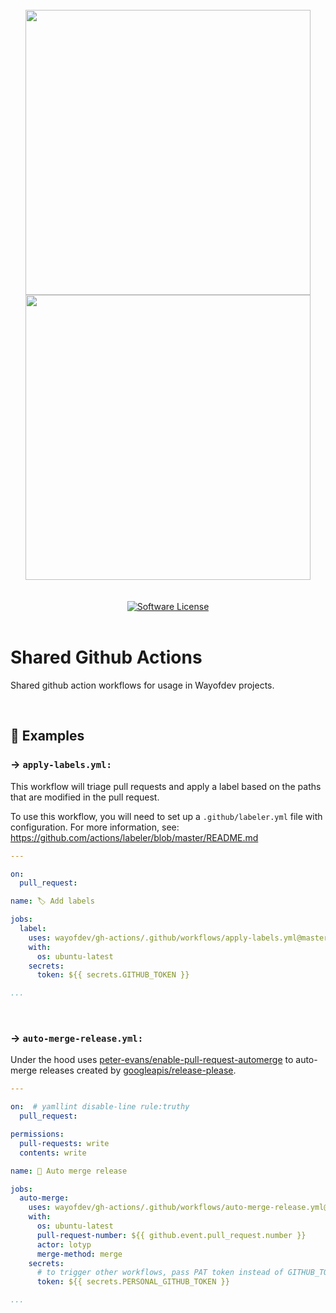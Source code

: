 <br>

<div align="center">
<img width="456" src="https://raw.githubusercontent.com/wayofdev/gh-actions/master/assets/logo.gh-light-mode-only.png#gh-light-mode-only">
<img width="456" src="https://raw.githubusercontent.com/wayofdev/gh-actions/master/assets/logo.gh-dark-mode-only.png#gh-dark-mode-only">
</div>

<br>

<br>

<div align="center">
<a href="LICENSE.md"><img src="https://img.shields.io/github/license/wayofdev/gh-actions.svg?style=flat-square&color=blue" alt="Software License"/></a>
</div>
<br>

# Shared Github Actions

Shared github action workflows for usage in Wayofdev projects.

<br>

## 📑 Examples

### → `apply-labels.yml:`

This workflow will triage pull requests and apply a label based on the paths that are modified in the pull request.

To use this workflow, you will need to set up a `.github/labeler.yml` file with configuration. For more information, see: https://github.com/actions/labeler/blob/master/README.md

```yaml
---

on:
  pull_request:

name: 🏷️ Add labels

jobs:
  label:
    uses: wayofdev/gh-actions/.github/workflows/apply-labels.yml@master
    with:
      os: ubuntu-latest
    secrets:
      token: ${{ secrets.GITHUB_TOKEN }}

...
```

<br>

### → `auto-merge-release.yml:`

Under the hood uses [peter-evans/enable-pull-request-automerge](https://github.com/peter-evans/enable-pull-request-automerge) to auto-merge releases created by [googleapis/release-please](https://github.com/googleapis/release-please).

```yaml
---

on:  # yamllint disable-line rule:truthy
  pull_request:

permissions:
  pull-requests: write
  contents: write

name: 🤞 Auto merge release

jobs:
  auto-merge:
    uses: wayofdev/gh-actions/.github/workflows/auto-merge-release.yml@master
    with:
      os: ubuntu-latest
      pull-request-number: ${{ github.event.pull_request.number }}
      actor: lotyp
      merge-method: merge
    secrets:
      # to trigger other workflows, pass PAT token instead of GITHUB_TOKEN
      token: ${{ secrets.PERSONAL_GITHUB_TOKEN }}

...
```

<br>
